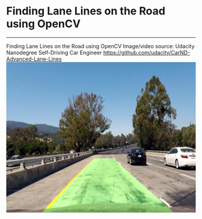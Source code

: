# Finding Lane Lines on the Road using OpenCV
---
Finding Lane Lines on the Road using OpenCV
Image/video source: Udacity Nanodegree Self-Driving Car Engineer https://github.com/udacity/CarND-Advanced-Lane-Lines
<img height="400" src="./output_images/test1.jpg">

